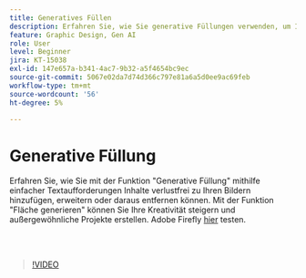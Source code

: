```yaml
---
title: Generatives Füllen
description: Erfahren Sie, wie Sie generative Füllungen verwenden, um Inhalte zu Ihren Bildern hinzuzufügen, zu erweitern oder aus ihnen zu entfernen
feature: Graphic Design, Gen AI
role: User
level: Beginner
jira: KT-15038
exl-id: 147e657a-b341-4ac7-9b32-a5f4654bc9ec
source-git-commit: 5067e02da7d74d366c797e81a6a5d0ee9ac69feb
workflow-type: tm+mt
source-wordcount: '56'
ht-degree: 5%

---
```


# Generative Füllung

Erfahren Sie, wie Sie mit der Funktion &quot;Generative Füllung&quot; mithilfe einfacher Textaufforderungen Inhalte verlustfrei zu Ihren Bildern hinzufügen, erweitern oder daraus entfernen können. Mit der Funktion &quot;Fläche generieren&quot; können Sie Ihre Kreativität steigern und außergewöhnliche Projekte erstellen. Adobe Firefly [hier](https://firefly.adobe.com/) testen.

<br> 

>[!VIDEO](https://video.tv.adobe.com/v/3427609?quality=12&learn=on&hidetitle=true)
